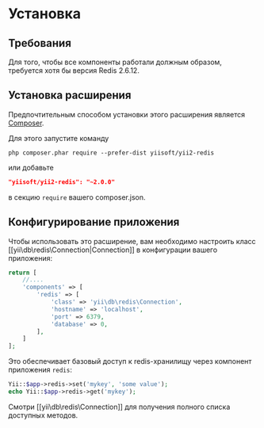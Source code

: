 Установка
============

## Требования

Для того, чтобы все компоненты работали должным образом, требуется хотя бы версия Redis 2.6.12.

## Установка расширения

Предпочтительным способом установки этого расширения является [Composer](http://getcomposer.org/download/).

Для этого запустите команду

```
php composer.phar require --prefer-dist yiisoft/yii2-redis
```

или добавьте

```json
"yiisoft/yii2-redis": "~2.0.0"
```

в секцию `require` вашего composer.json.

## Конфигурирование приложения

Чтобы использовать это расширение, вам необходимо настроить класс [[yii\db\redis\Connection|Connection]] в конфигурации вашего приложения:

```php
return [
    //....
    'components' => [
        'redis' => [
            'class' => 'yii\db\redis\Connection',
            'hostname' => 'localhost',
            'port' => 6379,
            'database' => 0,
        ],
    ]
];
```

Это обеспечивает базовый доступ к redis-хранилищу через компонент приложения `redis`:
 
```php
Yii::$app->redis->set('mykey', 'some value');
echo Yii::$app->redis->get('mykey');
```

Смотри [[yii\db\redis\Connection]] для получения полного списка доступных методов.
